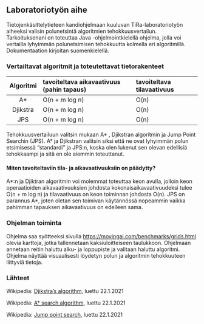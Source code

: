 ## Laboratoriotyön aihe

Tietojenkäsittelytieteen kandiohjelmaan kuuluvan TiRa-laboratoriotyön aiheeksi valisin polunetsintä algoritmien tehokkuusvertailun. Tarkoituksenani on toteuttaa Java -ohjelmointkielellä ohjelma, jolla voi vertailla lyhyimmän polunetsimisen tehokkuutta kolmella eri algoritmillä. Dokumentaation kirjoitan suomenkielellä.

### Vertailtavat algoritmit ja toteutettavat tietorakenteet

|Algoritmi|tavoiteltava aikavaativuus (pahin tapaus)|tavoiteltava tilavaativuus|
| :----:|:-----| :-----|
| A* |O(n + m log n)| O(n)|
|Djikstra|O(n + m log n)|O(n)|
|JPS|O(n + m log n)|O(n)|

Tehokkuusvertailuun valitsin mukaan A* , Djikstran algoritmin ja Jump Point Searchin (JPS). A* ja Djikstran valitsin siksi että ne ovat lyhyimmän polun etsimisessä “standardi” ja JPS:n, koska olen lukenut sen olevan edellisiä tehokkaampi ja sitä en ole aiemmin toteuttanut.

#### Miten tavoiteltaviin tila- ja aikavaativuuksiin on päädytty?

A*:n ja Djiktran algoritmin voi molemmat toteuttaa keon avulla, jolloin keon operaatioiden aikavaativuuksien johdosta kokonaisaikavaativuudeksi tulee O(n + m log n) ja tilavaativuus on keon toiminnan johdosta O(n). JPS on parannus A*, joten oletan sen toimivan käytännössä nopeammin vaikka pahimman tapauksen aikavaativuus on edelleen sama.

### Ohjelman toiminta

Ohjelma saa syötteeksi sivulla https://movingai.com/benchmarks/grids.html olevia karttoja, jotka tallennetaan kaksiuloitteiseen taulukkoon. Ohjelmaan annetaan reitin haluttu alku- ja loppupiste ja valitaan haluttu algoritmi. Ohjelma näyttää visuaalisesti löydetyn polun ja algoritmin tehokkuuteen liittyviä tietoja.


### Lähteet

Wikipedia: [Djikstra’s algorithm](https://en.wikipedia.org/wiki/Dijkstra's_algorithm), luettu 22.1.2021

Wikipedia: [A* search algorithm](https://en.wikipedia.org/wiki/A*_search_algorithm), luettu 22.1.2021

Wikipedia: [Jump point search](https://en.wikipedia.org/wiki/Jump_point_search), luettu 22.1.2021
